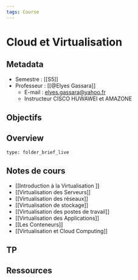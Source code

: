 ```yaml
---
tags: Course
---
```


# Cloud et Virtualisation 
## Metadata 
* Semestre : [[S5]]
* Professeur : [[@Elyes Gassara]]
	* E-mail : elyes.gassara@yahoo.fr
	* Instructeur CISCO HUWAWEI et AMAZONE

## Objectifs

## Overview
 
```ccard
type: folder_brief_live
```
 
## Notes de cours
* [[Introduction à la Virtualisation ]]
* [[Virtualisation des Serveurs]]
* [[Virtualisation des réseaux]]
* [[Virtualisation de stockage]]
* [[Virtualisation des postes de travail]]
* [[Virtualisation des Applications]]
* [[Les Conteneurs]]
* [[Virtualisation et Cloud Computing]]
## TP
## Ressources 